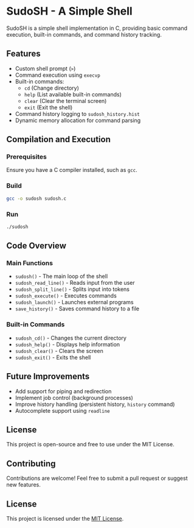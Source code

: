 # SudoSH - A Simple Shell

SudoSH is a simple shell implementation in C, providing basic command execution, built-in commands, and command history tracking.

## Features
- Custom shell prompt (`>`)
- Command execution using `execvp`
- Built-in commands:
  - `cd` (Change directory)
  - `help` (List available built-in commands)
  - `clear` (Clear the terminal screen)
  - `exit` (Exit the shell)
- Command history logging to `sudosh_history.hist`
- Dynamic memory allocation for command parsing

## Compilation and Execution
### Prerequisites
Ensure you have a C compiler installed, such as `gcc`.

### Build
```sh
gcc -o sudosh sudosh.c
```

### Run
```sh
./sudosh
```

## Code Overview
### Main Functions
- `sudosh()` - The main loop of the shell
- `sudosh_read_line()` - Reads input from the user
- `sudosh_split_line()` - Splits input into tokens
- `sudosh_execute()` - Executes commands
- `sudosh_launch()` - Launches external programs
- `save_history()` - Saves command history to a file

### Built-in Commands
- `sudosh_cd()` - Changes the current directory
- `sudosh_help()` - Displays help information
- `sudosh_clear()` - Clears the screen
- `sudosh_exit()` - Exits the shell

## Future Improvements
- Add support for piping and redirection
- Implement job control (background processes)
- Improve history handling (persistent history, `history` command)
- Autocomplete support using `readline`

## License
This project is open-source and free to use under the MIT License.



## Contributing
Contributions are welcome! Feel free to submit a pull request or suggest new features.

## License
This project is licensed under the [MIT License](LICENSE).
